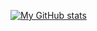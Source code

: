 [![My GitHub stats](https://github-readme-stats.vercel.app/api?username=bharat619&theme=highcontrast&show_icons=true&count_private=true)](https://github.com/bharat619/github-readme-stats)


